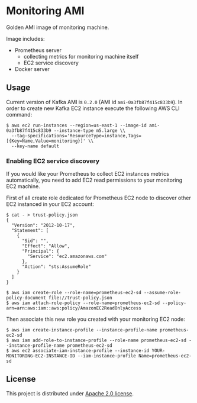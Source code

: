 # Monitoring AMI

Golden AMI image of monitoring machine.

Image includes:
- Prometheus server
  - collecting metrics for monitoring machine itself
  - EC2 service discovery
- Docker server

## Usage

Current version of Kafka AMI is `0.2.0` (AMI id `ami-0a3fb87f415c833b9`). In order to create new Kafka EC2 instance
execute the following AWS CLI command:

```
$ aws ec2 run-instances --region=us-east-1 --image-id ami-0a3fb87f415c833b9 --instance-type m5.large \\ 
  --tag-specifications='ResourceType=instance,Tags=[{Key=Name,Value=monitoring}]' \\
  --key-name default
```

### Enabling EC2 service discovery

If you would like your Prometheus to collect EC2 instances metrics automatically, you need to add EC2 read permissions to your
monitoring EC2 machine.

First of all create role dedicated for Prometheus EC2 node to discover other EC2 instanced in your EC2 account:

```
$ cat - > trust-policy.json
{
  "Version": "2012-10-17",
  "Statement": [
    {
      "Sid": "",
      "Effect": "Allow",
      "Principal": {
        "Service": "ec2.amazonaws.com"
      },
      "Action": "sts:AssumeRole"
    }
  ]
}

$ aws iam create-role --role-name=prometheus-ec2-sd --assume-role-policy-document file://trust-policy.json
$ aws iam attach-role-policy --role-name=prometheus-ec2-sd --policy-arn=arn:aws:iam::aws:policy/AmazonEC2ReadOnlyAccess
```

Then associate this new role you created with your monitoring EC2 node:

```
$ aws iam create-instance-profile --instance-profile-name prometheus-ec2-sd
$ aws iam add-role-to-instance-profile --role-name prometheus-ec2-sd --instance-profile-name prometheus-ec2-sd
$ aws ec2 associate-iam-instance-profile --instance-id YOUR-MONITORING-EC2-INSTANCE-ID --iam-instance-profile Name=prometheus-ec2-sd
```

## License

This project is distributed under [Apache 2.0 license](http://www.apache.org/licenses/LICENSE-2.0.html).